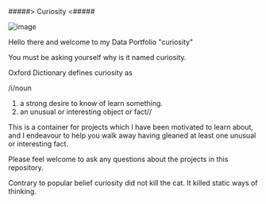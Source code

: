 #####>  Curiosity  <#####

![image](https://github.com/katml/curiosity/assets/164201624/abd96406-e844-4748-904c-4966213b668c)

Hello there and welcome to my Data Portfolio "curiosity"

You must be asking yourself why is it named curiosity.

Oxford Dictionary defines curiosity as

/i/noun
1. a strong desire to know of learn something.
2. an unusual or interesting object or fact//


This is a container for projects which I have been motivated to learn about, and I endeavour to help you walk away having gleaned at least one unusual or interesting fact.

Please feel welcome to ask any questions about the projects in this repository.

Contrary to popular belief curiosity did not kill the cat. It killed static ways of thinking.
